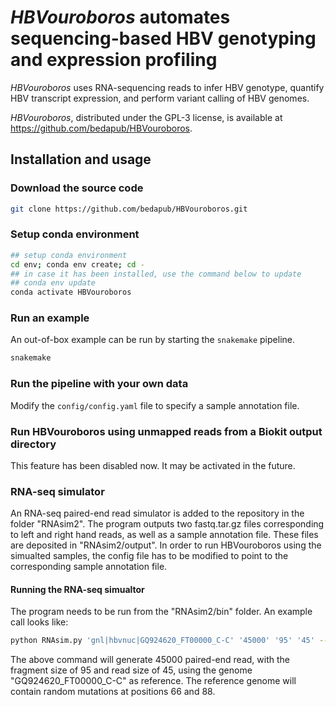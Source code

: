 *HBVouroboros* automates sequencing-based HBV genotyping and expression profiling
===

*HBVouroboros* uses RNA-sequencing reads to infer HBV genotype, quantify HBV
transcript expression, and perform variant calling of HBV genomes.

*HBVouroboros*, distributed under the GPL-3 license, is available at
https://github.com/bedapub/HBVouroboros.

## Installation and usage

### Download the source code

```bash
git clone https://github.com/bedapub/HBVouroboros.git
```

### Setup conda environment

```bash
## setup conda environment
cd env; conda env create; cd -
## in case it has been installed, use the command below to update
## conda env update
conda activate HBVouroboros
```

### Run an example

An out-of-box example can be run by starting the `snakemake` pipeline.

```bash
snakemake
```

### Run the pipeline with your own data

Modify the `config/config.yaml` file to specify a sample annotation file.

### Run HBVouroboros using unmapped reads from a Biokit output directory

This feature has been disabled now. It may be activated in the future.

### RNA-seq simulator

An RNA-seq paired-end read simulator is added to the repository in the folder
"RNAsim2". The program outputs two fastq.tar.gz files corresponding to left and
right hand reads, as well as a sample annotation file. These files are deposited
in "RNAsim2/output". In order to run HBVouroboros using the simualted samples,
the config file has to be modified to point to the corresponding sample
annotation file. 

#### Running the RNA-seq simualtor

The program needs to be run from the "RNAsim2/bin" folder. An example call looks
like:

```bash
python RNAsim.py 'gnl|hbvnuc|GQ924620_FT00000_C-C' '45000' '95' '45' --mutate --mutpos "66 88"
```

The above command will generate 45000 paired-end read, with the fragment size of
95 and read size of 45, using the genome  "GQ924620_FT00000_C-C" as reference.
The reference genome will contain random mutations at positions 66 and 88.

